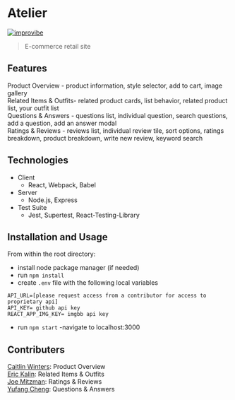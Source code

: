 # Atelier
[![improvibe](https://i.ibb.co/vPsDRs9/ezgif-com-gif-maker-2.gif "atelier")](https://i.ibb.co/6vWMBj5/ezgif-com-gif-maker.gif)
  > E-commerce retail site

## Features
Product Overview - product information, style selector, add to cart, image gallery<br>
Related Items & Outfits- related product cards, list behavior, related product list, your outfit list<br>
Questions & Answers  - questions list, individual question, search questions, add a question, add an answer modal<br>
Ratings & Reviews - reviews list, individual review tile, sort options, ratings breakdown, product breakdown, write new review, keyword search

## Technologies

- Client
  - React, Webpack, Babel
- Server
  - Node.js, Express
- Test Suite
  - Jest, Supertest, React-Testing-Library

## Installation and Usage

From within the root directory:
- install node package manager (if needed)
- run `npm install`
- create `.env` file with the following local variables

```
API_URL=[please request access from a contributor for access to proprietary api]
API_KEY= github api key
REACT_APP_IMG_KEY= imgbb api key
```
- run `npm start`
-navigate to localhost:3000

## Contributers
[Caitlin Winters](https://github.com/caiwin08): Product Overview<br>
[Eric Kalin](https://github.com/ekalin12): Related Items & Outfits<br>
[Joe Mitzman](https://github.com/joemitz): Ratings & Reviews<br>
[Yufang Cheng](https://github.com/yfcheng1): Questions & Answers<br>